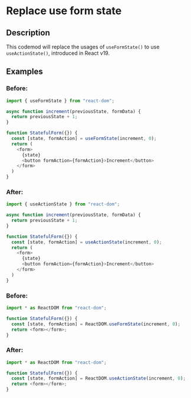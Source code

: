 # Replace use form state

## Description

This codemod will replace the usages of `useFormState()` to use `useActionState()`, introduced in React v19.

## Examples
### Before:

```ts
import { useFormState } from "react-dom";

async function increment(previousState, formData) {
  return previousState + 1;
}

function StatefulForm({}) {
  const [state, formAction] = useFormState(increment, 0);
  return (
    <form>
      {state}
      <button formAction={formAction}>Increment</button>
    </form>
  )
}
```

### After:

```ts
import { useActionState } from "react-dom";

async function increment(previousState, formData) {
  return previousState + 1;
}

function StatefulForm({}) {
  const [state, formAction] = useActionState(increment, 0);
  return (
    <form>
      {state}
      <button formAction={formAction}>Increment</button>
    </form>
  )
}
```

### Before:

```ts
import * as ReactDOM from "react-dom";

function StatefulForm({}) {
  const [state, formAction] = ReactDOM.useFormState(increment, 0);
  return <form></form>;
}
```

### After:

```ts
import * as ReactDOM from "react-dom";

function StatefulForm({}) {
  const [state, formAction] = ReactDOM.useActionState(increment, 0);
  return <form></form>;
}
```

